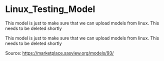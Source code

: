 # Linux_Testing_Model

This model is just to make sure that we can upload models from linux.  This needs to be deleted shortly

This model is just to make sure that we can upload models from linux.  This needs to be deleted shortly

Source: https://marketplace.sasview.org/models/93/
